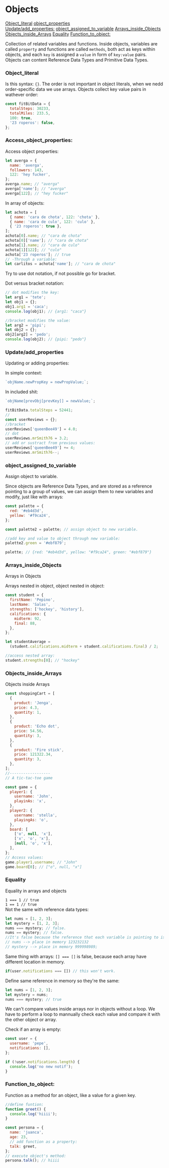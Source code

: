 # Objects

[Object_literal](###Object_literal)
[object_properties](###Access_object_properties:)  
[Update/add_properties:](###Update/add_properties)
[object_assigned_to_variable](###object_assigned_to_variable)
[Arrays_inside_Objects](###Arrays_inside_Objects)
[Objects_inside_Arrays](###Objects_inside_Arrays)
[Equality](###Equality)
[Function_to_object:](###Function_to_object:)

Collection of related variables and functions. Inside objects, variables are called `property` and functions are called `methods`, both act as keys within objects, and each `key` is assigned a `value` in form of `key:value` pairs. Objects can content Reference Data Types and Primitive Data Types.

### Object_literal

Is this syntax: `{}`. The order is not important in object literals, when we nedd order-specific data we use arrays. Objects collect key value pairs in wathever order:

```javascript
const fitBitData = {
  totalSteps: 30233,
  totalMiles: 233.5,
  100: true,
  '23 roperos': false,
};
```

### Access_object_properties:

Access object properties:

```javascript
let averga = {
  name: 'averga',
  followers: 143,
  122: 'hey fucker',
};
averga.name; // "averga"
averga['name']; // "averga"
averga[122]; // "hey fucker"
```

In array of objects:

```javascript
let achota = [
  { name: 'cara de chota', 122: 'chota' },
  { name: 'cara de culo', 122: 'culo' },
  { '23 roperos': true },
];
achota[0].name; // "cara de chota"
achota[0]['name']; // "cara de chota"
achota[1].name; // "cara de culo"
achota[1][122]; // "culo"
achota['23 roperos']; // true
// -Through a variable:
let carlitos = achota['name']; // "cara de chota"
```

Try to use dot notation, if not possible go for bracket.

Dot versus bracket notation:

```javascript
// dot modifies the key:
let arg1 = 'tete';
let obj1 = {};
obj1.arg1 = 'caca';
console.log(obj1); // {arg1: "caca"}

//bracket modifies the value:
let arg2 = 'pipi';
let obj2 = {};
obj2[arg2] = 'pedo';
console.log(obj2); // {pipi: "pedo"}
```

### Update/add_properties

Updating or adding properties:

In simple context:

```javascript
`objName.newPropKey = newPropValue;`;
```

In included shit:

```javascript
`objName[prevObj[prevKey]] = newValue;`;
```

```javascript
fitBitData.totalSteps = 52441;
//
const userReviews = {};
//bracket
userReviews['queenBee49'] = 4.0;
// dot
userReviews.mrSmith76 = 3.2;
// add or sustract from previous values:
userReviews['queenBee49'] += 4;
userReviews.mrSmith76--;
```

### object_assigned_to_variable

Assign object to variable.

Since objects are Reference Data Types, and are stored as a reference pointing to a group of values, we can assign them to new variables and modify, just like with arrays:

```javascript
const palette = {
  red: '#eb4d3d',
  yellow: '#f9ca24',
};

const palette2 = palette; // assign object to new variable.

//add key and value to object through new variable:
palette2.green = '#ebf879';

palette; // {red: "#eb4d3d", yellow: "#f9ca24", green: "#ebf879"}
```

### Arrays_inside_Objects

Arrays in Objects

Arrays nested in object, object nested in object:

```javascript
const student = {
  firstName: 'Pepino',
  lastName: 'Salas',
  strengths: ['hockey', 'history'],
  califications: {
    midterm: 92,
    final: 88,
  },
};

let studentAverage =
  (student.califications.midterm + student.califications.final) / 2;

//access nested array:
student.strengths[0]; // "hockey"
```

### Objects_inside_Arrays

Objects inside Arrays

```javascript
const shoppingCart = [
  {
    product: 'Jenga',
    price: 4.3,
    quantity: 1,
  },
  {
    product: 'Echo dot',
    price: 54.56,
    quantity: 3,
  },
  {
    product: 'Fire stick',
    price: 121322.34,
    quantity: 3,
  },
];
//------------------
// A tic-tac-toe game

const game = {
  player1: {
    username: 'John',
    playinAs: 'x',
  },
  player2: {
    username: 'stella',
    playingAs: 'o',
  },
  board: [
    ['o', null, 'x'],
    ['x', 'o', 'x'],
    [null, 'o', 'x'],
  ],
};
// Access values:
game.player1.username; // "John"
game.board[0]; // ["o", null, "x"]
```

### Equality

Equality in arrays and objects

`1 === 1 // true`  
`1 == 1 // true`  
Not the same with reference data types:

```javascript
let nums = [1, 2, 3];
let mystery = [1, 2, 3];
nums === mystery; // false.
nums == mystery; // false.
//It's false because the reference that each variable is pointing to is different:
// nums --> place in memory 123232132
// mystery --> place in memory 999998989;
```

Same thing with arrays:
`[] === []` is false, because each array have different location in memory.

```javascript
if(user.notifications === []) // this won't work.
```

Define same reference in memory so they're the same:

```javascript
let nums = [1, 2, 3];
let mystery = nums;
nums === mystery; // true
```

We can't compare values inside arrays nor in objects without a loop. We have to perform a loop to mannually check each value and compare it with the other object or array.

Check if an array is empty:

```javascript
const user = {
  username: 'pepe',
  notifications: [],
};

if (!user.notifications.length) {
  console.log('no new notif');
}
```

### Function_to_object:

Function as a method for an object, like a value for a given key.

```javascript
//define funtion:
function greet() {
  console.log('hiiii');
}

const persona = {
  name: 'juanca',
  age: 23,
  // add function as a property:
  talk: greet,
};
// execute object's method:
persona.talk(); // hiiii
```
